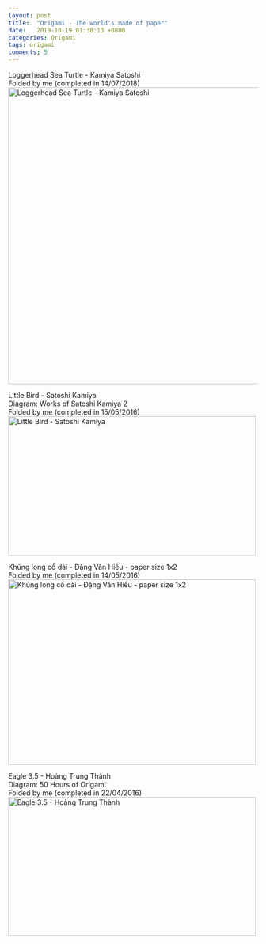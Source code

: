 ```yaml
---
layout: post
title:  "Origami - The world's made of paper"
date:   2019-10-19 01:30:13 +0800
categories: Origami
tags: origami
comments: 5
---
```


Loggerhead Sea Turtle - Kamiya Satoshi  
Folded by me (completed in 14/07/2018)  
<a data-flickr-embed="true" href="https://www.flickr.com/photos/141891522@N06/41590350610/in/album-72157668273670296/" title="Loggerhead Sea Turtle - Kamiya Satoshi"><img src="https://live.staticflickr.com/838/41590350610_9c0845d278_k.jpg" width="800" height="600" alt="Loggerhead Sea Turtle - Kamiya Satoshi"></a><script async src="//embedr.flickr.com/assets/client-code.js" charset="utf-8"></script>

Little Bird - Satoshi Kamiya  
Diagram: Works of Satoshi Kamiya 2  
Folded by me (completed in 15/05/2016)  
<a data-flickr-embed="true" data-context="true" href="https://www.flickr.com/photos/141891522@N06/26419694934/in/album-72157668273670296/" title="Little Bird - Satoshi Kamiya"><img src="https://live.staticflickr.com/7403/26419694934_d45ae7cba2.jpg" width="500" height="282" alt="Little Bird - Satoshi Kamiya"></a><script async src="//embedr.flickr.com/assets/client-code.js" charset="utf-8"></script>

Khủng long cổ dài - Đặng Văn Hiếu - paper size 1x2  
Folded by me (completed in 14/05/2016)  
<a data-flickr-embed="true" data-context="true" href="https://www.flickr.com/photos/141891522@N06/26931170361/in/album-72157668273670296/" title="Khủng long cổ dài - Đặng Văn Hiếu - paper size 1x2"><img src="https://live.staticflickr.com/7666/26931170361_68677c76a6.jpg" width="500" height="375" alt="Khủng long cổ dài - Đặng Văn Hiếu - paper size 1x2"></a><script async src="//embedr.flickr.com/assets/client-code.js" charset="utf-8"></script>




Eagle 3.5 - Hoàng Trung Thành  
Diagram: 50 Hours of Origami  
Folded by me (completed in 22/04/2016)  
<a data-flickr-embed="true" href="https://www.flickr.com/photos/141891522@N06/26966382346/in/album-72157668273670296/" title="Eagle 3.5 - Hoàng Trung Thành"><img src="https://live.staticflickr.com/7150/26966382346_e72228d6b3.jpg" width="500" height="281" alt="Eagle 3.5 - Hoàng Trung Thành"></a><script async src="//embedr.flickr.com/assets/client-code.js" charset="utf-8"></script>
